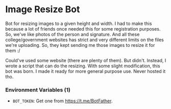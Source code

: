 # Image Resize Bot

Bot for resizing images to a given height and width. I had to make this because
a lot of friends once needed this for some registration purposes. So, we've like
photos of the person and signature. And all these college/government websites
has strict and very different limits on the files we're uploading. So, they kept
sending me those images to resize it for them :/

Could've used some website (there are plenty of them). But didn't. Instead, I
wrote a script that can do the resizing. With some slight modification, this bot
was born. I made it ready for more general purpose use. Never hosted it tho.

### Environment Variables (1)

- `BOT_TOKEN`: Get one from <https://t.me/BotFather>.

